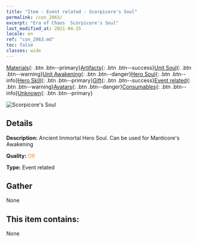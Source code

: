```yaml
---
title: "Item - Event related - Scorpicore's Soul"
permalink: /con_2063/
excerpt: "Era of Chaos  Scorpicore's Soul"
last_modified_at: 2021-04-25
locale: en
ref: "con_2063.md"
toc: false
classes: wide
---
```

 [Materials](/Items/){: .btn .btn--primary}[Artifacts](/Items/Artifacts/){: .btn .btn--success}[Unit Soul](/Items/UnitSoul/){: .btn .btn--warning}[Unit Awakening](/Items/UnitAwakening/){: .btn .btn--danger}[Hero Soul](/Items/HeroSoul/){: .btn .btn--info}[Hero Skill](/Items/HeroSkill/){: .btn .btn--primary}[Gift](/Items/Gift/){: .btn .btn--success}[Event related](/Items/Events/){: .btn .btn--warning}[Avatars](/Items/Avatars/){: .btn .btn--danger}[Consumables](/Items/Consumables/){: .btn .btn--info}[Unknown](/Items/Unknown/){: .btn .btn--primary}

 ![Scorpicore's Soul](/images/t/juexing_706.jpg)

## Details
 **Description:** Ancient Immortal Hero Soul. Can be used for Manticore's Awakening

 **Quality:** <span style="color: #FF8C00">OK</span>

 **Type:** Event related

## Gather

  None

## This item contains:

  None

